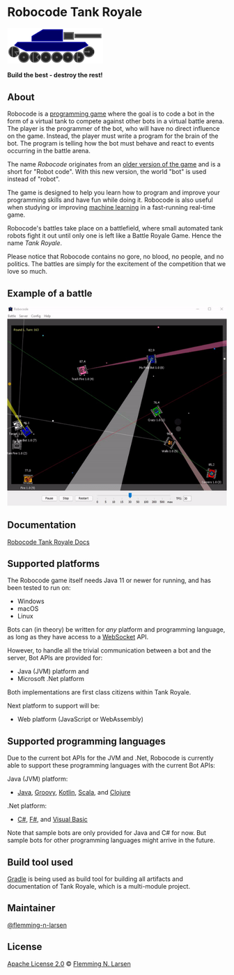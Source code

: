 # Robocode Tank Royale

<img src="gfx/Logo/Robocode-logo.svg" width="220">

**Build the best - destroy the rest!**

## About

Robocode is a [programming game](https://en.wikipedia.org/wiki/Programming_game) where the goal is to code a bot in the
form of a virtual tank to compete against other bots in a virtual battle arena. The player is the programmer of the bot,
who will have no direct influence on the game. Instead, the player must write a program for the brain of the bot. The
program is telling how the bot must behave and react to events occurring in the battle arena.

The name _Robocode_ originates from an [older version of the game](https://robocode.sourceforge.io/) and is a short
for "Robot code". With this new version, the world "bot" is used instead of "robot".

The game is designed to help you learn how to program and improve your programming skills and have fun while doing it.
Robocode is also useful when studying or improving [machine learning](https://en.wikipedia.org/wiki/Machine_learning)
in a fast-running real-time game.

Robocode's battles take place on a battlefield, where small automated tank robots fight it out until only one is left
like a Battle Royale Game. Hence the name _Tank Royale_.

Please notice that Robocode contains no gore, no blood, no people, and no politics. The battles are simply for the
excitement of the competition that we love so much.

## Example of a battle

<img src="buildDocs/docs/images/robocode-battle-anim.gif">

## Documentation

[Robocode Tank Royale Docs](https://robocode-dev.github.io/tank-royale/)

## Supported platforms

The Robocode game itself needs Java 11 or newer for running, and has been tested to run on:

- Windows
- macOS
- Linux

Bots can (in theory) be written for _any_ platform and programming language, as long as they have access to a
[WebSocket](https://en.wikipedia.org/wiki/WebSocket) API.

However, to handle all the trivial communication between a bot and the server, Bot APIs are provided for:

- Java (JVM) platform and
- Microsoft .Net platform

Both implementations are first class citizens within Tank Royale.

Next platform to support will be:

- Web platform (JavaScript or WebAssembly)

## Supported programming languages

Due to the current bot APIs for the JVM and .Net, Robocode is currently able to support these programming languages with
the current Bot APIs:

Java (JVM) platform:

- [Java], [Groovy], [Kotlin], [Scala], and [Clojure]

.Net platform:

- [C#], [F#], and [Visual Basic]

Note that sample bots are only provided for Java and C# for now. But sample bots for other programming languages might
arrive in the future.

## Build tool used

[Gradle] is being used as build tool for building all artifacts and documentation of Tank Royale, which is a
multi-module project.

## Maintainer

[@flemming-n-larsen](https://github.com/flemming-n-larsen)

## License

[Apache License 2.0](LICENSE) © [Flemming N. Larsen](https://github.com/flemming-n-larsen)


[Java]: https://docs.oracle.com/javase/tutorial/java/, "The Java Tutorials"

[Groovy]: https://groovy-lang.org/ "Groovy programming language"

[Kotlin]: https://kotlinlang.org/ "Kotlin programming language"

[Scala]: https://www.scala-lang.org/ "Scala programming language"

[Clojure]: https://clojure.org/ "Clojure programming language"

[C#]: https://docs.microsoft.com/en-us/dotnet/csharp/ "C# documentation"

[F#]: https://docs.microsoft.com/en-us/dotnet/fsharp/ "F# documentation"

[Visual Basic]: https://docs.microsoft.com/en-us/dotnet/visual-basic/ "Visual Basic documentation"

[Gradle]: https://gradle.org/ "Gradle Build Tool"
